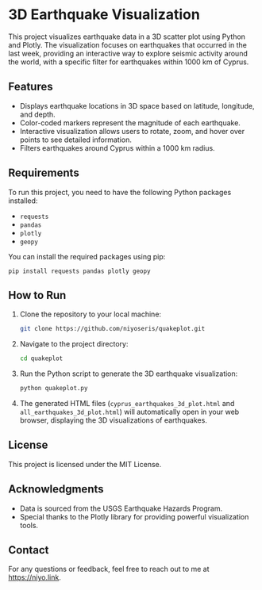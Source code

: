 # 3D Earthquake Visualization

This project visualizes earthquake data in a 3D scatter plot using Python and Plotly. The visualization focuses on earthquakes that occurred in the last week, providing an interactive way to explore seismic activity around the world, with a specific filter for earthquakes within 1000 km of Cyprus.

## Features

- Displays earthquake locations in 3D space based on latitude, longitude, and depth.
- Color-coded markers represent the magnitude of each earthquake.
- Interactive visualization allows users to rotate, zoom, and hover over points to see detailed information.
- Filters earthquakes around Cyprus within a 1000 km radius.

## Requirements

To run this project, you need to have the following Python packages installed:

- `requests`
- `pandas`
- `plotly`
- `geopy`

You can install the required packages using pip:

    
    pip install requests pandas plotly geopy
    


## How to Run

1. Clone the repository to your local machine:

   ```bash
   git clone https://github.com/niyoseris/quakeplot.git
   ```

2. Navigate to the project directory:

   ```bash
   cd quakeplot
   ```

3. Run the Python script to generate the 3D earthquake visualization:

   ```bash
   python quakeplot.py
   ```

4. The generated HTML files (`cyprus_earthquakes_3d_plot.html` and `all_earthquakes_3d_plot.html`) will automatically open in your web browser, displaying the 3D visualizations of earthquakes.

## License

This project is licensed under the MIT License. 

## Acknowledgments

- Data is sourced from the USGS Earthquake Hazards Program.
- Special thanks to the Plotly library for providing powerful visualization tools.

## Contact

For any questions or feedback, feel free to reach out to me at https://niyo.link.
